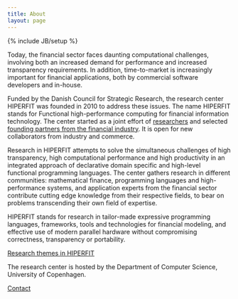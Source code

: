 ```yaml
---
title: About
layout: page
---
```

{% include JB/setup %}

Today, the financial sector faces daunting computational challenges,
involving both an increased demand for performance and increased
transparency requirements. In addition, time-to-market is increasingly
important for financial applications, both by commercial software
developers and in-house.

Funded by the Danish Council for Strategic Research, the research
center HIPERFIT was founded in 2010 to address these issues. The name
HIPERFIT stands for Functional high-performance computing for
financial information technology. The center started as a joint effort
of [researchers](people.html) and selected [founding partners from the financial
industry](partners.html). It is open for new collaborators from
industry and commerce.

Research in HIPERFIT attempts to solve the simultaneous challenges of
high transparency, high computational performance and high
productivity in an integrated approach of declarative domain specific
and high-level functional programming languages. The center gathers
research in different communities: mathematical finance, programming
languages and high-performance systems, and application experts from
the financial sector contribute cutting edge knowledge from their
respective fields, to bear on problems transcending their own field of
expertise.

HIPERFIT stands for research in tailor-made expressive programming
languages, frameworks, tools and technologies for financial modeling,
and effective use of modern parallel hardware without compromising
correctness, transparency or portability.

[Research themes in HIPERFIT](researchthemes.html)

The research center is hosted by the Department of Computer Science,
University of Copenhagen. 

[Contact](contact.html)